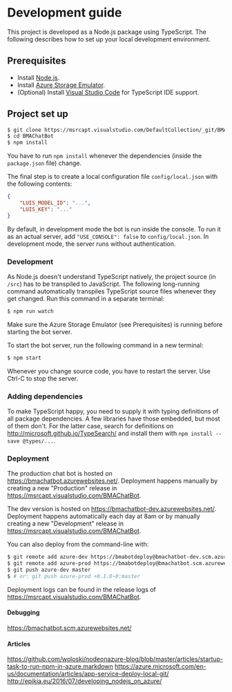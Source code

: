 # Development guide

This project is developed as a Node.js package using TypeScript.
The following describes how to set up your local development environment.

## Prerequisites

- Install [Node.js](https://nodejs.org/en/download/).
- Install [Azure Storage Emulator](https://azure.microsoft.com/en-us/documentation/articles/storage-use-emulator/).
- (Optional) Install [Visual Studio Code](https://code.visualstudio.com/) for TypeScript IDE support. 

## Project set up

```sh
$ git clone https://msrcapt.visualstudio.com/DefaultCollection/_git/BMAChatBot
$ cd BMAChatBot
$ npm install
```

You have to run `npm install` whenever the dependencies (inside the `package.json` file) change.

The final step is to create a local configuration file `config/local.json` with the following contents:

```json
{
    "LUIS_MODEL_ID": "...",
    "LUIS_KEY": "..."
}
```

By default, in development mode the bot is run inside the console.
To run it as an actual server, add `"USE_CONSOLE": false` to `config/local.json`.
In development mode, the server runs without authentication.

### Development

As Node.js doesn't understand TypeScript natively, the project source (in `/src`) has to be transpiled to JavaScript.
The following long-running command automatically transpiles TypeScript source files whenever they get changed.
Run this command in a separate terminal:

```sh
$ npm run watch
```

Make sure the Azure Storage Emulator (see Prerequisites) is running before starting the bot server.

To start the bot server, run the following command in a new terminal:

```sh
$ npm start
```

Whenever you change source code, you have to restart the server. Use Ctrl-C to stop the server.

### Adding dependencies

To make TypeScript happy, you need to supply it with typing definitions of all package dependencies.
A few libraries have those embedded, but most of them don't.
For the latter case, search for definitions on <http://microsoft.github.io/TypeSearch/> 
and install them with `npm install --save @types/...`.

### Deployment

The production chat bot is hosted on https://bmachatbot.azurewebsites.net/.
Deployment happens manually by creating a new "Production" release in https://msrcapt.visualstudio.com/BMAChatBot.

The dev version is hosted on https://bmachatbot-dev.azurewebsites.net/.
Deployment happens automatically each day at 8am or by manually creating a new "Development" release in https://msrcapt.visualstudio.com/BMAChatBot.

You can also deploy from the command-line with:

```sh
$ git remote add azure-dev https://bmabotdeploy@bmachatbot-dev.scm.azurewebsites.net:443/bmachatbot-dev.git
$ git remote add azure-prod https://bmabotdeploy@bmachatbot.scm.azurewebsites.net:443/bmachatbot.git
$ git push azure-dev master
$ # or: git push azure-prod +0.1.0~0:master
```

Deployment logs can be found in the release logs of https://msrcapt.visualstudio.com/BMAChatBot.

#### Debugging

https://bmachatbot.scm.azurewebsites.net/

#### Articles

https://github.com/woloski/nodeonazure-blog/blob/master/articles/startup-task-to-run-npm-in-azure.markdown
https://azure.microsoft.com/en-us/documentation/articles/app-service-deploy-local-git/
http://epikia.eu/2016/07/developing_nodejs_on_azure/